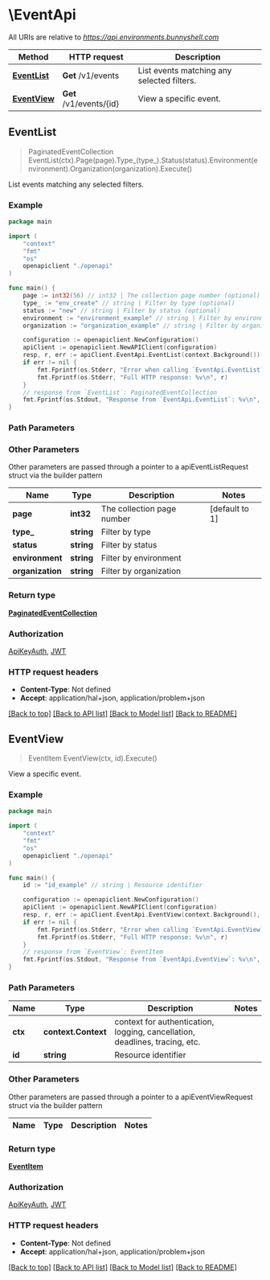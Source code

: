 # \EventApi

All URIs are relative to *https://api.environments.bunnyshell.com*

Method | HTTP request | Description
------------- | ------------- | -------------
[**EventList**](EventApi.md#EventList) | **Get** /v1/events | List events matching any selected filters.
[**EventView**](EventApi.md#EventView) | **Get** /v1/events/{id} | View a specific event.



## EventList

> PaginatedEventCollection EventList(ctx).Page(page).Type_(type_).Status(status).Environment(environment).Organization(organization).Execute()

List events matching any selected filters.



### Example

```go
package main

import (
    "context"
    "fmt"
    "os"
    openapiclient "./openapi"
)

func main() {
    page := int32(56) // int32 | The collection page number (optional) (default to 1)
    type_ := "env_create" // string | Filter by type (optional)
    status := "new" // string | Filter by status (optional)
    environment := "environment_example" // string | Filter by environment (optional)
    organization := "organization_example" // string | Filter by organization (optional)

    configuration := openapiclient.NewConfiguration()
    apiClient := openapiclient.NewAPIClient(configuration)
    resp, r, err := apiClient.EventApi.EventList(context.Background()).Page(page).Type_(type_).Status(status).Environment(environment).Organization(organization).Execute()
    if err != nil {
        fmt.Fprintf(os.Stderr, "Error when calling `EventApi.EventList``: %v\n", err)
        fmt.Fprintf(os.Stderr, "Full HTTP response: %v\n", r)
    }
    // response from `EventList`: PaginatedEventCollection
    fmt.Fprintf(os.Stdout, "Response from `EventApi.EventList`: %v\n", resp)
}
```

### Path Parameters



### Other Parameters

Other parameters are passed through a pointer to a apiEventListRequest struct via the builder pattern


Name | Type | Description  | Notes
------------- | ------------- | ------------- | -------------
 **page** | **int32** | The collection page number | [default to 1]
 **type_** | **string** | Filter by type | 
 **status** | **string** | Filter by status | 
 **environment** | **string** | Filter by environment | 
 **organization** | **string** | Filter by organization | 

### Return type

[**PaginatedEventCollection**](PaginatedEventCollection.md)

### Authorization

[ApiKeyAuth](../README.md#ApiKeyAuth), [JWT](../README.md#JWT)

### HTTP request headers

- **Content-Type**: Not defined
- **Accept**: application/hal+json, application/problem+json

[[Back to top]](#) [[Back to API list]](../README.md#documentation-for-api-endpoints)
[[Back to Model list]](../README.md#documentation-for-models)
[[Back to README]](../README.md)


## EventView

> EventItem EventView(ctx, id).Execute()

View a specific event.



### Example

```go
package main

import (
    "context"
    "fmt"
    "os"
    openapiclient "./openapi"
)

func main() {
    id := "id_example" // string | Resource identifier

    configuration := openapiclient.NewConfiguration()
    apiClient := openapiclient.NewAPIClient(configuration)
    resp, r, err := apiClient.EventApi.EventView(context.Background(), id).Execute()
    if err != nil {
        fmt.Fprintf(os.Stderr, "Error when calling `EventApi.EventView``: %v\n", err)
        fmt.Fprintf(os.Stderr, "Full HTTP response: %v\n", r)
    }
    // response from `EventView`: EventItem
    fmt.Fprintf(os.Stdout, "Response from `EventApi.EventView`: %v\n", resp)
}
```

### Path Parameters


Name | Type | Description  | Notes
------------- | ------------- | ------------- | -------------
**ctx** | **context.Context** | context for authentication, logging, cancellation, deadlines, tracing, etc.
**id** | **string** | Resource identifier | 

### Other Parameters

Other parameters are passed through a pointer to a apiEventViewRequest struct via the builder pattern


Name | Type | Description  | Notes
------------- | ------------- | ------------- | -------------


### Return type

[**EventItem**](EventItem.md)

### Authorization

[ApiKeyAuth](../README.md#ApiKeyAuth), [JWT](../README.md#JWT)

### HTTP request headers

- **Content-Type**: Not defined
- **Accept**: application/hal+json, application/problem+json

[[Back to top]](#) [[Back to API list]](../README.md#documentation-for-api-endpoints)
[[Back to Model list]](../README.md#documentation-for-models)
[[Back to README]](../README.md)

